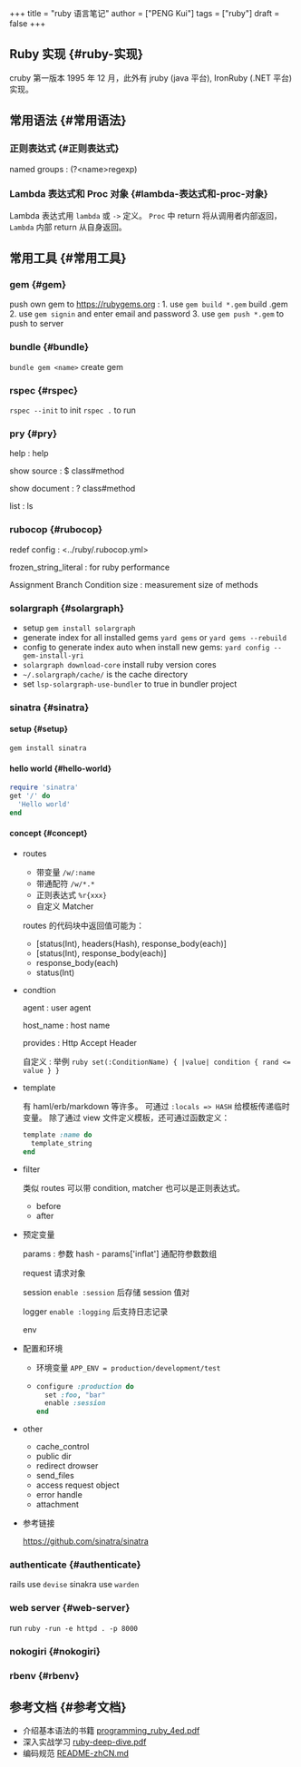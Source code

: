+++
title = "ruby 语言笔记"
author = ["PENG Kui"]
tags = ["ruby"]
draft = false
+++

## Ruby 实现 {#ruby-实现}

cruby 第一版本 1995 年 12 月，此外有 jruby (java 平台),
IronRuby (.NET 平台) 实现。


## 常用语法 {#常用语法}


### 正则表达式 {#正则表达式}

named groups
: (?&lt;name&gt;regexp)


### Lambda 表达式和 Proc 对象 {#lambda-表达式和-proc-对象}

Lambda 表达式用 `lambda` 或 `->` 定义。
`Proc` 中 return 将从调用者内部返回，
`Lambda` 内部 return 从自身返回。


## 常用工具 {#常用工具}


### gem {#gem}

push own gem to <https://rubygems.org>
: 1.  use `gem build *.gem` build .gem
    2.  use `gem signin` and enter email and password
    3.  use `gem push *.gem` to push to server


### bundle {#bundle}

`bundle gem <name>` create gem


### rspec {#rspec}

`rspec --init` to init
`rspec .` to run


### pry {#pry}

help
: help

show source
: $ class#method

show document
: ? class#method

list
: ls


### rubocop {#rubocop}

redef config
: <../ruby/.rubocop.yml>

frozen_string_literal
: for ruby performance

Assignment Branch Condition size
: measurement size of methods


### solargraph {#solargraph}

-   setup `gem install solargraph`
-   generate index for all installed gems `yard gems`
    or `yard gems --rebuild`
-   config to generate index auto when install new gems:
    `yard config --gem-install-yri`
-   `solargraph download-core` install ruby version cores
-   `~/.solargraph/cache/` is the cache directory
-   set `lsp-solargraph-use-bundler` to true in bundler project


### sinatra {#sinatra}


#### setup {#setup}

`gem install sinatra`


#### hello world {#hello-world}

```ruby
require 'sinatra'
get '/' do
  'Hello world'
end
```


#### concept {#concept}

<!--list-separator-->

-  routes

    -   带变量 `/w/:name`
    -   带通配符 `/w/*.*`
    -   正则表达式 `%r{xxx}`
    -   自定义 Matcher

    routes 的代码块中返回值可能为：

    -   [status(Int), headers(Hash), response_body(each)]
    -   [status(Int), response_body(each)]
    -   response_body(each)
    -   status(Int)

<!--list-separator-->

-  condtion

    agent
    : user agent

    host_name
    : host name

    provides
    : Http Accept Header

    自定义
    : 举例
        ```ruby
        set(:ConditionName) { |value| condition { rand <= value } }
        ```

<!--list-separator-->

-  template

    有 haml/erb/markdown 等许多。
    可通过 `:locals => HASH` 给模板传递临时变量。
    除了通过 view 文件定义模板，还可通过函数定义：

    ```ruby
    template :name do
      template_string
    end
    ```

<!--list-separator-->

-  filter

    类似 routes 可以带 condition, matcher 也可以是正则表达式。

    -   before
    -   after

<!--list-separator-->

-  预定变量

    params
    : 参数 hash
        -   params['inflat'] 通配符参数数组

    request
        请求对象

    session
        `enable :session` 后存储 session 值对

    logger
        `enable :logging` 后支持日志记录

    env

<!--list-separator-->

-  配置和环境

    -   环境变量 `APP_ENV = production/development/test`
    -   ```ruby
        configure :production do
          set :foo, "bar"
          enable :session
        end
        ```

<!--list-separator-->

-  other

    -   cache_control
    -   public dir
    -   redirect drowser
    -   send_files
    -   access request object
    -   error handle
    -   attachment

<!--list-separator-->

-  参考链接

    <https://github.com/sinatra/sinatra>


### authenticate {#authenticate}

rails use `devise`
sinakra use `warden`


### web server {#web-server}

run `ruby -run -e httpd . -p 8000`


### nokogiri {#nokogiri}


### rbenv {#rbenv}


## 参考文档 {#参考文档}

-   介绍基本语法的书籍 [programming_ruby_4ed.pdf](/ox-hugo/programming_ruby_4ed.pdf)
-   深入实战学习 [ruby-deep-dive.pdf](/ox-hugo/ruby-deep-dive.pdf)
-   编码规范 [README-zhCN.md](/ox-hugo/README-zhCN.md)
